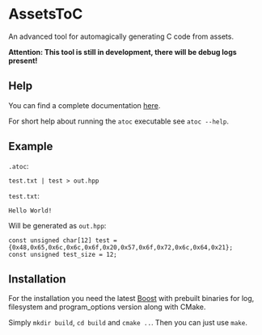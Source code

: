 # AssetsToC
An advanced tool for automagically generating C code from assets.

**Attention: This tool is still in development, there will be debug logs present!**

## Help
You can find a complete documentation [here](https://siphalor.github.io/AssetsToC/site).

For short help about running the `atoc` executable see `atoc --help`.

## Example
`.atoc`:

	test.txt | test > out.hpp

`test.txt`:

	Hello World!

Will be generated as `out.hpp`:

	const unsigned char[12] test = {0x48,0x65,0x6c,0x6c,0x6f,0x20,0x57,0x6f,0x72,0x6c,0x64,0x21};
	const unsigned test_size = 12;

## Installation
For the installation you need the latest [Boost](https://boost.org) with prebuilt binaries for log, filesystem and program_options version along with CMake.

Simply `mkdir build`, `cd build` and `cmake ..`. Then you can just use `make`.

